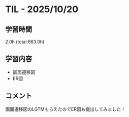 # TIL - 2025/10/20

## 学習時間
2.0h (total:663.0h)

## 学習内容
- 画面遷移図
- ER図

## コメント
画面遷移図のLGTMもらえたのでER図も提出してみました！

